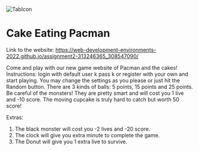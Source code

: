 ![TabIcon](https://user-images.githubusercontent.com/81852929/169506590-47b66007-7103-4937-8394-3efdba380744.jpg) 
# Cake Eating Pacman
Link to the website: https://web-development-environments-2022.github.io/assignment2-313246365_308547090/

Come and play with our new game website of Pacman and the cakes!
Instructions: login with default user k pass k or register with your own and start playing.
You may change the settings as you please or just hit the Random button.
There are 3 kinds of balls: 5 points, 15 points and 25 points.
Be careful of the monsters! They are pretty smart and will cost you 1 live and -10 score.
The moving cupcake is truly hard to catch but worth 50 score!

Extras:
1. The black monster will cost you -2 lives and -20 score.
2. The clock will give you extra minute to complete the game.
3. The Donut will give you 1 extra live to survive. 
